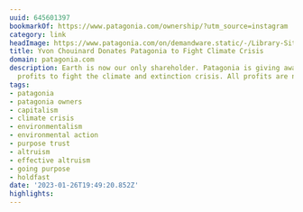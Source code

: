 ```yaml
---
uuid: 645601397
bookmarkOf: https://www.patagonia.com/ownership/?utm_source=instagram
category: link
headImage: https://www.patagonia.com/on/demandware.static/-/Library-Sites-PatagoniaShared/default/dwd531ae82/images/campaigns/chacabuco/Home_Yvon_Chouinard_Portraits_Campbell-Brewer_37-final.jpg
title: Yvon Chouinard Donates Patagonia to Fight Climate Crisis
domain: patagonia.com
description: Earth is now our only shareholder. Patagonia is giving away all future
  profits to fight the climate and extinction crisis. All profits are now the planet's.
tags:
- patagonia
- patagonia owners
- capitalism
- climate crisis
- environmentalism
- environmental action
- purpose trust
- altruism
- effective altruism
- going purpose
- holdfast
date: '2023-01-26T19:49:20.852Z'
highlights:
---
```



